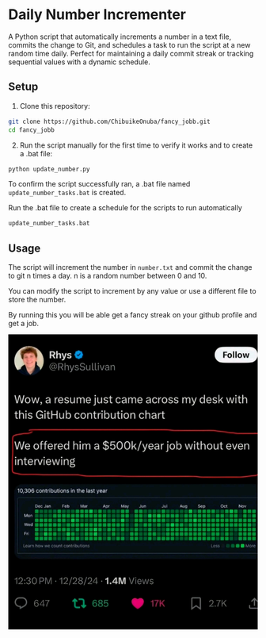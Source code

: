 # Daily Number Incrementer

A Python script that automatically increments a number in a text file, commits the change to Git, and schedules a task to run the script at a new random time daily. Perfect for maintaining a daily commit streak or tracking sequential values with a dynamic schedule.

## Setup

1. Clone this repository:

```bash
git clone https://github.com/ChibuikeOnuba/fancy_jobb.git
cd fancy_jobb
```

2. Run the script manually for the first time to verify it works and to create a .bat file:

```bash
python update_number.py
```

To confirm the script successfully ran, a .bat file named `update_number_tasks.bat` is created.

Run the .bat file to create a schedule for the scripts to run automatically

```bash
update_number_tasks.bat
```

## Usage

The script will increment the number in `number.txt` and commit the change to git n times a day. n is a random number between 0 and 10. 

You can modify the script to increment by any value or use a different file to store the number.

By running this you will be able get a fancy streak on your github profile and get a job.

![How to get a job](get_a_job.jpg)
